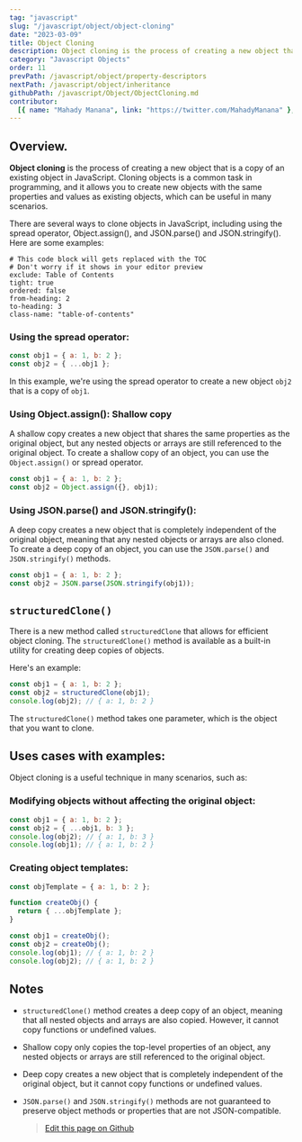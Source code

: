 ```yaml
---
tag: "javascript"
slug: "/javascript/object/object-cloning"
date: "2023-03-09"
title: Object Cloning
description: Object cloning is the process of creating a new object that is a copy of an existing object in JavaScript.
category: "Javascript Objects"
order: 11
prevPath: /javascript/object/property-descriptors
nextPath: /javascript/object/inheritance
githubPath: /javascript/Object/ObjectCloning.md
contributor:
  [{ name: "Mahady Manana", link: "https://twitter.com/MahadyManana" }, { name: "Haja", link: "https://twitter.com/Haja261M" }]
---
```


## Overview.

**Object cloning** is the process of creating a new object that is a copy of an existing object in JavaScript. Cloning objects is a common task in programming, and it allows you to create new objects with the same properties and values as existing objects, which can be useful in many scenarios.

There are several ways to clone objects in JavaScript, including using the spread operator, Object.assign(), and JSON.parse() and JSON.stringify(). Here are some examples:


```toc
# This code block will gets replaced with the TOC
# Don't worry if it shows in your editor preview
exclude: Table of Contents
tight: true
ordered: false
from-heading: 2
to-heading: 3
class-name: "table-of-contents"
```


### Using the spread operator:

```javascript
const obj1 = { a: 1, b: 2 };
const obj2 = { ...obj1 };
```

In this example, we're using the spread operator to create a new object `obj2` that is a copy of `obj1`.

### Using Object.assign(): Shallow copy

A shallow copy creates a new object that shares the same properties as the original object, but any nested objects or arrays are still referenced to the original object. To create a shallow copy of an object, you can use the `Object.assign()` or spread operator.

```javascript
const obj1 = { a: 1, b: 2 };
const obj2 = Object.assign({}, obj1);
```

### Using JSON.parse() and JSON.stringify():

A deep copy creates a new object that is completely independent of the original object, meaning that any nested objects or arrays are also cloned. To create a deep copy of an object, you can use the `JSON.parse()` and `JSON.stringify()` methods.

```javascript
const obj1 = { a: 1, b: 2 };
const obj2 = JSON.parse(JSON.stringify(obj1));
```

## `structuredClone()`

There is a new method called `structuredClone` that allows for efficient object cloning. The `structuredClone()` method is available as a built-in utility for creating deep copies of objects.

Here's an example:

```javascript
const obj1 = { a: 1, b: 2 };
const obj2 = structuredClone(obj1);
console.log(obj2); // { a: 1, b: 2 }
```

The `structuredClone()` method takes one parameter, which is the object that you want to clone.

## Uses cases with examples:

Object cloning is a useful technique in many scenarios, such as:

### Modifying objects without affecting the original object:

```javascript
const obj1 = { a: 1, b: 2 };
const obj2 = { ...obj1, b: 3 };
console.log(obj2); // { a: 1, b: 3 }
console.log(obj1); // { a: 1, b: 2 }
```

### Creating object templates:

```javascript
const objTemplate = { a: 1, b: 2 };

function createObj() {
  return { ...objTemplate };
}

const obj1 = createObj();
const obj2 = createObj();
console.log(obj1); // { a: 1, b: 2 }
console.log(obj2); // { a: 1, b: 2 }
```

## Notes

- `structuredClone()` method creates a deep copy of an object, meaning that all nested objects and arrays are also copied. However, it cannot copy functions or undefined values.
  
- Shallow copy only copies the top-level properties of an object, any nested objects or arrays are still referenced to the original object.
  
- Deep copy creates a new object that is completely independent of the original object, but it cannot copy functions or undefined values.
  
- `JSON.parse()` and `JSON.stringify()` methods are not guaranteed to preserve object methods or properties that are not JSON-compatible.

  > <a href="https://github.com/mahady-manana/betatuto-docs/tree/main/docs/javascript/Object/ObjectCloning.md}" target="_blank">Edit this page on Github</a>
